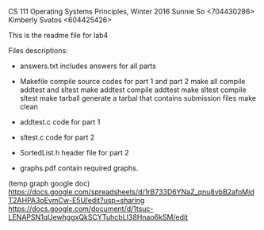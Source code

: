 CS 111 Operating Systems Principles, Winter 2016
Sunnie So <704430286>
Kimberly Svatos <604425426>

This is the readme file for lab4

Files descriptions:

* answers.txt 	includes answers for all parts
* Makefile 		compile source codes for part 1 and part 2 
				make all		compile addtest and sltest
				make addtest	compile addtest
				make sltest		compile sltest
				make tarball	generate a tarbal that contains submission files
				make clean

* addtest.c 	code for part 1
* sltest.c 		code for part 2
* SortedList.h 	header file for part 2
* graphs.pdf 	contain required graphs.

(temp graph google doc)
https://docs.google.com/spreadsheets/d/1rB733D6YNaZ_qnu8vbB2afoMjdT2AHPA3oEvmCw-E5U/edit?usp=sharing
https://docs.google.com/document/d/1tsuc-LENAPSN1qUewhggxQkSCYTuhcbLI38Hnao6kSM/edit